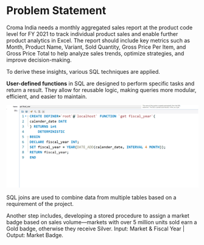 # Problem Statement
Croma India needs a monthly aggregated sales report at the product code level for FY 2021 to track individual product sales and enable further product analytics in Excel. The report should include key metrics such as Month, Product Name, Variant, Sold Quantity, Gross Price Per Item, and Gross Price Total to help analyze sales trends, optimize strategies, and improve decision-making.

To derive these insights, various SQL techniques are applied.

**User-defined functions** in SQL are designed to perform specific tasks and return a result. They allow for reusable logic, making queries more modular, efficient, and easier to maintain.

![image_alt](https://github.com/Shriimant/SQL-Financial-Analytics/blob/main/User%20Defined%20Function.png)

SQL joins are used to combine data from multiple tables based on a requirement of the project.

Another step includes, developing a stored procedure to assign a market badge based on sales volume—markets with over 5 million units sold earn a Gold badge, otherwise they receive Silver. Input: Market & Fiscal Year | Output: Market Badge.
